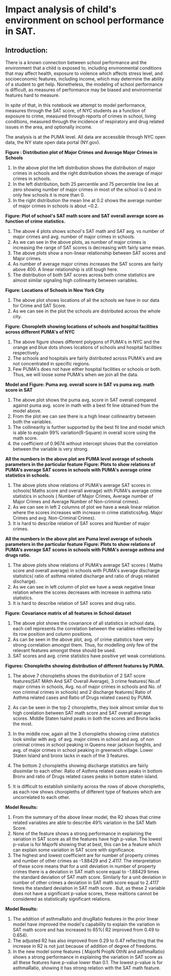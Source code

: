 # Impact analysis of child's environment on school performance in SAT.

## Introduction:

There is a known connection between school performance and the environment that a child is exposed to, including environmental conditions that may affect health, exposure to violence which affects stress level, and socioeconomic features, including income, which may determine the ability of a student to get help. Nonetheless, the modeling of school performance is difficult, as measures of performance may be biased and environmental features hard to measure.

In spite of that, in this notebook we attempt to model performance, measures through the SAT score, of NYC students as a function of exposure to crime, measured through reports of crimes in school, living conditions, measured through the incidence of respiratory and drug related issues in the area, and optionally income.

The analysis is at the PUMA level. All data are accessible through NYC open data, the NY state open data portal (NY.gov).

**Figure : Distribution plot of Major Crimes and Average Major Crimes in Schools**
1. In the above plot the left distribution shows the distribution of major crimes in schools and the right distribution shows the average of major crimes in schools.
2. In the left distribution, both 25 percentile and 75 percentile line lies at zero showing number of major crimes in most of the school is 0 and in only few schools it is more than 0.
3. In the right distribution the mean line at 0.2 shows the average number of major crimes in schools is about ~0.2.

**Figure: Plot of school's SAT math score and SAT overall average score as function of crime statistics.**
1. The above 4 plots shows school's SAT math and SAT avg. vs number of major crimes and avg. number of major crimes in schools.
2. As we can see in the above plots, as number of major crimes is increasing the range of SAT scores is decreasing with fairly same mean.
3. The above plots show a non-linear relationship between SAT scores and Major crimes.
4. As number of average major crimes increases the SAT scores are fairly above 400. A linear relationship is still tough here.
5. The distribution of both SAT scores across both crime statistics are almost similar signaling high collinearity between variables.

**Figure: Locations of Schools in New York City**
1. The above plot shows locations of all the schools we have in our data for Crime and SAT Score.
2. As we can see in the plot the schools are distributed across the whole city.

**Figure: Choropleth showing locations of schools and hospital facilities across different PUMA's of NYC**
1. The above figure shows different polygons of PUMA's in NYC and the orange and blue dots shows locations of schools and hospital facilities respectively.
2. The schools and hospitals are fairly distributed across PUMA's and are not concentrated in specific regions.
3. Few PUMA's does not have either hospital facilities or schools or both. Thus, we will loose some PUMA's when we join all the data.

**Model and Figure: Puma avg. overall score in SAT vs puma avg. math score in SAT**
1. The above plot shows the puma avg. score in SAT overall compared against puma avg. score in math with a best fit line obtained from the model above.
2. From the plot we can see there is a high linear collinearitry between both the variables.
3. The collinearity is further supported by the best fit line and model which is able to expalin 99% variation(R-Square) in overall score using the math score.
4. the coefficient of 0.9674 without intercept shows that the correlation between the variable is very strong.

**All the numbers in the above plot are PUMA level average of schools parameters in the particular feature**
**Figure: Plots to show relations of PUMA's average SAT scores in schools with PUMA's average crime statistics in schools.**
1. The above plots show relations of PUMA's average SAT scores in schools( Maths score and overall average) with PUMA's average crime statistics in schools ( Number of Major Crimes, Average number of Major Crimes and Average Number of Non-criminal crimes).
2. As we can see in left 2 columns of plot we have a weak linear relation where the scores increases with increase in crime statistics(Avg. Major Crimes and avg. Non-Criminal Crimes).
3. It is hard to describe relation of SAT scores and Number of major crimes.

**All the numbers in the above plot are Puma level average of schools parameters in the particular feature**
**Figure: Plots to show relations of PUMA's average SAT scores in schools with PUMA's average asthma and drugs ratio.**
1. The above plots show relations of PUMA's average SAT scores ( Maths score and overall average) in schools with PUMA's average discharge statistics( ratio of asthma related discharge and ratio of drugs related discharge).
2. As we can see in left column of plot we have a weak negative linear relation where the scores decreases with increase in asthma ratio statistics.
3. It is hard to describe relation of SAT scores and drug ratio.

**Figure: Covariance matrix of all features in School dataset**

1. The above plot shows the covariance of all statistics in school data, each cell represents the correlation between the variables reflected by its row position and column positions.
2. As can be seen in the above plot, avg. of crime statistics have very strong correlation amongst them. Thus, for modelling only few of the relevant features amongst these should be used.
3. SAT scores and avg. crime statistics have positive yet weak correlations.

**Figures: Choropleths showing distribution of different features by PUMA.**

1. The above 7 choropleths shows the distribution of 2 SAT score features(SAT MAth And SAT Overall Average), 3 crime features( No.of major crimes in schools, Avg. no.of major crimes in schools and No. of non criminal crimes in schools) and 2 discharge features( Ratio of Asthma related cases and Ratio of Drugs related cases) by PUMA.

2. As can be seen in the top 2 choropleths, they look almost similar due to high corelation between SAT math score and SAT overall average scores. Middle Staten Isalnd peaks in both the scores and Bronx lacks the most.

3. In the middle row, again all the 3 choropleths showing crime statistics look similar with avg. of avg. major cimes in school and avg. of non criminal crimes in school peaking in Queens near jackson hieghts, and avg. of major crimes in school peaking in greenwich village. Lower Staten Island and bronx lacks in each of the 3 features.

4. The bottom 2 choropleths showing discharge statistics are fairly dissimilar to each other. Ratio of Asthma related cases peaks in bottom Bronx and ratio of Drugs related cases peaks in bottom staten island.

5. It is difficult to establish similarity across the rows of above choropleths, as each row shows choropleths of different type of features which are uncorrelated to each other.

**Model Results:**
1. From the summary of the above linear model, the R2 shows that crime related variables are able to describe 49% variation in the SAT Math Score.
2. None of the feature shows a strong performance in explaining the variation in SAT score as all the features have high p-value. The lowest p-value is for MajorN showing that at best, this can be a feature which can explain some variation in SAT score with significance.
3. The highest and lowest coefficient are for number of property crimes and number of other crimes as -1.88429 and 2.4117. The interpretation of these score means that for a unit deviation in number of property crimes there is a deviation in SAT math score equal to -1.88429 times the standard deviation of SAT math score. Similarly for a unit deviation in number of other crimes a deviation in SAT math score equal to 2.4117 times the standard deviation in SAT math score . But, as these 2 variable does not have a significant p-value scores, these realtions cannot be considered as statistically significant relations.

**Model Results:**
1. The addition of asthmaRatio and drugRatio features in the prior linear model have improved the model's capability to explain the variation in SAT math score and has increased to 65%( R2 improved from 0.49 to 0.654).
2. The adjusted R2 has also improved from 0.29 to 0.47 reflecting that the increase in R2 is not just because of addition of degree of freedoms.
3. In the new model some features ( MajorN PropN OthN and asthmaRatio) shows a strong performance in explaining the variation in SAT score as all these features have p-value lower than 0.1. The lowest p-value is for asthmaRatio, showing it has strong relation with the SAT math feature.

